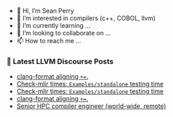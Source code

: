 - 👋 Hi, I’m Sean Perry
- 👀 I’m interested in compilers (c++, COBOL, llvm)
- 🌱 I’m currently learning ...
- 💞️ I’m looking to collaborate on ...
- 📫 How to reach me ...

<!---
s66perry/s66perry is a ✨ special ✨ repository because its `README.md` (this file) appears on your GitHub profile.
You can click the Preview link to take a look at your changes.
--->
### 📕 Latest LLVM Discourse Posts

<!-- DISCOURSE-LLVM:START -->
- [clang-format aligning `+=`.](https://discourse.llvm.org/t/clang-format-aligning/59821/2)
- [Check-mlir times: `Examples/standalone` testing time](https://discourse.llvm.org/t/check-mlir-times-examples-standalone-testing-time/6073/16)
- [Check-mlir times: `Examples/standalone` testing time](https://discourse.llvm.org/t/check-mlir-times-examples-standalone-testing-time/6073/15)
- [clang-format aligning `+=`.](https://discourse.llvm.org/t/clang-format-aligning/59821/1)
- [Senior HPC compiler engineer &lpar;world-wide, remote&rpar;](https://discourse.llvm.org/t/senior-hpc-compiler-engineer-world-wide-remote/59816/1)
<!-- DISCOURSE-LLVM:END -->
